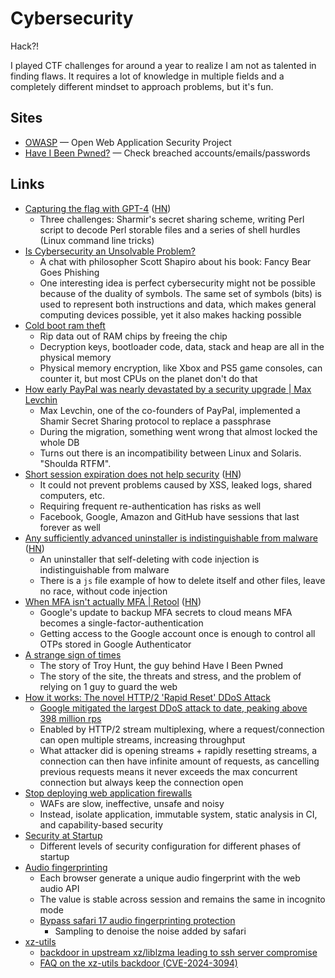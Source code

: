 # Cybersecurity

Hack?!

I played CTF challenges for around a year to realize I am not as talented in
finding flaws. It requires a lot of knowledge in multiple fields and a
completely different mindset to approach problems, but it's fun.

## Sites

- [OWASP](https://owasp.org/) — Open Web Application Security Project
- [Have I Been Pwned?](https://haveibeenpwned.com/) — Check breached
  accounts/emails/passwords

## Links

- [Capturing the flag with GPT-4](https://micahflee.com/2023/04/capturing-the-flag-with-gpt-4/)
  ([HN](https://news.ycombinator.com/item?id=35683265))
  - Three challenges: Sharmir's secret sharing scheme, writing Perl script to
    decode Perl storable files and a series of shell hurdles (Linux command line
    tricks)
- [Is Cybersecurity an Unsolvable Problem?](https://arstechnica.com/features/2023/05/is-cybersecurity-an-unsolvable-problem/)
  - A chat with philosopher Scott Shapiro about his book: Fancy Bear Goes
    Phishing
  - One interesting idea is perfect cybersecurity might not be possible because
    of the duality of symbols. The same set of symbols (bits) is used to
    represent both instructions and data, which makes general computing devices
    possible, yet it also makes hacking possible
- [Cold boot ram theft](https://www.theregister.com/2023/06/09/cold_boot_ram_theft/)
  - Rip data out of RAM chips by freeing the chip
  - Decryption keys, bootloader code, data, stack and heap are all in the
    physical memory
  - Physical memory encryption, like Xbox and PS5 game consoles, can counter it,
    but most CPUs on the planet don't do that
- [How early PayPal was nearly devastated by a security upgrade | Max Levchin](https://max.levch.in/post/724289457144070144/shamir-secret-sharing-its-3am-paul-the-head-of)
  - Max Levchin, one of the co-founders of PayPal, implemented a Shamir Secret
    Sharing protocol to replace a passphrase
  - During the migration, something went wrong that almost locked the whole DB
  - Turns out there is an incompatibility between Linux and Solaris. "Shoulda
    RTFM".
- [Short session expiration does not help security](https://www.sjoerdlangkemper.nl/2023/08/16/session-timeout/)
  ([HN](https://news.ycombinator.com/item?id=37173339))
  - It could not prevent problems caused by XSS, leaked logs, shared computers,
    etc.
  - Requiring frequent re-authentication has risks as well
  - Facebook, Google, Amazon and GitHub have sessions that last forever as well
- [Any sufficiently advanced uninstaller is indistinguishable from malware](https://devblogs.microsoft.com/oldnewthing/20230911-00/?p=108749)
  ([HN](https://news.ycombinator.com/item?id=37491862))
  - An uninstaller that self-deleting with code injection is indistinguishable
    from malware
  - There is a `js` file example of how to delete itself and other files, leave
    no race, without code injection
- [When MFA isn't actually MFA | Retool](https://retool.com/blog/mfa-isnt-mfa/)
  ([HN](https://news.ycombinator.com/item?id=37500895))
  - Google's update to backup MFA secrets to cloud means MFA becomes a
    single-factor-authentication
  - Getting access to the Google account once is enough to control all OTPs
    stored in Google Authenticator
- [A strange sign of times](https://www.abc.net.au/news/2023-09-23/cybersecurity-troy-hunt-have-i-been-pwned-fighting-data-breaches/102803748)
  - The story of Troy Hunt, the guy behind Have I Been Pwned
  - The story of the site, the threats and stress, and the problem of relying on
    1 guy to guard the web
- [How it works: The novel HTTP/2 'Rapid Reset' DDoS Attack](https://cloud.google.com/blog/products/identity-security/how-it-works-the-novel-http2-rapid-reset-ddos-attack)
  - [Google mitigated the largest DDoS attack to date, peaking above 398 million rps](https://cloud.google.com/blog/products/identity-security/google-cloud-mitigated-largest-ddos-attack-peaking-above-398-million-rps)
  - Enabled by HTTP/2 stream multiplexing, where a request/connection can open
    multiple streams, increasing throughput
  - What attacker did is opening streams + rapidly resetting streams, a
    connection can then have infinite amount of requests, as cancelling previous
    requests means it never exceeds the max concurrent connection but always
    keep the connection open
- [Stop deploying web application firewalls](https://www.macchaffee.com/blog/2023/wafs/)
  - WAFs are slow, ineffective, unsafe and noisy
  - Instead, isolate application, immutable system, static analysis in CI, and
    capability-based security
- [Security at Startup](https://vadimkravcenko.com/shorts/security-at-startup/)
  - Different levels of security configuration for different phases of startup
- [Audio fingerprinting](https://fingerprint.com/blog/audio-fingerprinting/)
  - Each browser generate a unique audio fingerprint with the web audio API
  - The value is stable across session and remains the same in incognito mode
  - [Bypass safari 17 audio fingerprinting protection](https://fingerprint.com/blog/bypassing-safari-17-audio-fingerprinting-protection/)
    - Sampling to denoise the noise added by safari
- [xz-utils](https://news.ycombinator.com/item?id=39865810)
  - [backdoor in upstream xz/liblzma leading to ssh server compromise](https://www.openwall.com/lists/oss-security/2024/03/29/4)
  - [FAQ on the xz-utils backdoor (CVE-2024-3094)](https://gist.github.com/thesamesam/223949d5a074ebc3dce9ee78baad9e27)
